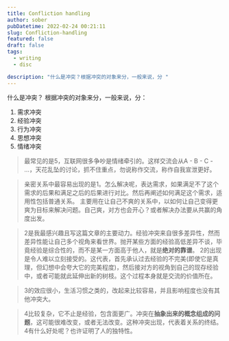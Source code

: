 ```yaml
---
title: Confliction handling
author: sober
pubDatetime: 2022-02-24 00:21:11
slug: Confliction-handling
featured: false
draft: false
tags:
  - writing
  - disc

description: "什么是冲突？根据冲突的对象来分，一般来说，分 "
---
```


什么是冲突？
根据冲突的对象来分，一般来说，分：

1. 需求冲突
2. 经验冲突
3. 行为冲突
4. 思想冲突
5. 情绪冲突

> 最常见的是5，互联网很多争吵是情绪牵引的。这样交流会从A - B - C - ...，天花乱坠的讨论，抓不住重点，勿说称作交流，称作自我宣泄更好。

> 亲密关系中最容易出现的是1。怎么解决呢，表达需求，如果满足不了这个需求的后果和满足之后的后果进行对比。然后再阐述如何满足这个需求，适用性包括普通关系。
> 主要用在让自己不爽的关系中，以如何让自己变得更爽为目标来解决问题。自己爽，对方也会开心？或者解决办法要从共赢的角度出发。

> 2是我最感兴趣且写这篇文章的主要动力。经验冲突来自很多差异性，然而差异性能让自己多个视角来看世界。抛开某些方面的经验高低差异不谈，毕竟经验是综合性的，而不是某一方面高于他人，就是**绝对的靠谱**。
> 2的出现是令人难以立刻接受的。这代表，首先承认过去经验的不完美(即使它是真理，但幻想中会夸大它的完美程度)，然后接对方的视角到自己的现存经验中，或者可能就此延伸出新的树枝。这个过程本身就是交流的价值所在。

> 3的效应很小，生活习惯之类的，改起来比较容易，并且影响程度也没有其他冲突大。

> 4比较复杂，它不止是经验，包含面更广。冲突在**抽象出来的概念组成的问题**，这可能很难改变，或者无法改变。这种冲突出现，代表着关系的终结。
> 4有什么好处呢？也许证明了人的独特性。
